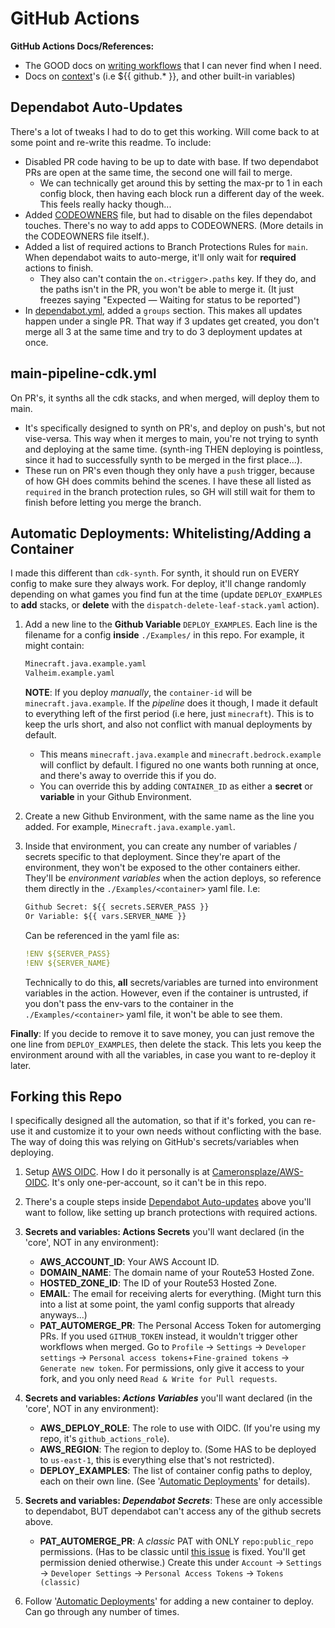 # GitHub Actions

**GitHub Actions Docs/References:**

- The GOOD docs on [writing workflows](https://docs.github.com/en/actions/writing-workflows/workflow-syntax-for-github-actions) that I can never find when I need.
- Docs on [context](https://docs.github.com/en/actions/writing-workflows/choosing-what-your-workflow-does/accessing-contextual-information-about-workflow-runs)'s (i.e ${{ github.* }}, and other built-in variables)

## Dependabot Auto-Updates

There's a lot of tweaks I had to do to get this working. Will come back to at some point and re-write this readme. To include:

- Disabled PR code having to be up to date with base. If two dependabot PRs are open at the same time, the second one will fail to merge.
  - We can technically get around this by setting the max-pr to 1 in each config block, then having each block run a different day of the week. This feels really hacky though...
- Added [CODEOWNERS](../CODEOWNERS) file, but had to disable on the files dependabot touches. There's no way to add apps to CODEOWNERS. (More details in the CODEOWNERS file itself.).
- Added a list of required actions to Branch Protections Rules for `main`. When dependabot waits to auto-merge, it'll only wait for **required** actions to finish.
  - They also can't contain the `on.<trigger>.paths` key. If they do, and the paths isn't in the PR, you won't be able to merge it. (It just freezes saying "Expected — Waiting for status to be reported")
- In [dependabot.yml](../dependabot.yml), added a `groups` section. This makes all updates happen under a single PR. That way if 3 updates get created, you don't merge all 3 at the same time and try to do 3 deployment updates at once.

## main-pipeline-cdk.yml

On PR's, it synths all the cdk stacks, and when merged, will deploy them to main.

- It's specifically designed to synth on PR's, and deploy on push's, but not vise-versa. This way when it merges to main, you're not trying to synth and deploying at the same time. (synth-ing THEN deploying is pointless, since it had to successfully synth to be merged in the first place...).
- These run on PR's even though they only have a `push` trigger, because of how GH does commits behind the scenes. I have these all listed as `required` in the branch protection rules, so GH will still wait for them to finish before letting you merge the branch.

## Automatic Deployments: Whitelisting/Adding a Container

I made this different than `cdk-synth`. For synth, it should run on EVERY config to make sure they always work. For deploy, it'll change randomly depending on what games you find fun at the time (update `DEPLOY_EXAMPLES` to **add** stacks, or **delete** with the `dispatch-delete-leaf-stack.yaml` action).

1) Add a new line to the **Github Variable** `DEPLOY_EXAMPLES`. Each line is the filename for a config **inside** `./Examples/` in this repo. For example, it might contain:

    ```txt
    Minecraft.java.example.yaml
    Valheim.example.yaml
    ```

    **NOTE**: If you deploy *manually*, the `container-id` will be `minecraft.java.example`. If the *pipeline* does it though, I made it default to everything left of the first period (i.e here, just `minecraft`). This is to keep the urls short, and also not conflict with manual deployments by default.

    - This means `minecraft.java.example` and `minecraft.bedrock.example` will conflict by default. I figured no one wants both running at once, and there's away to override this if you do.
    - You can override this by adding `CONTAINER_ID` as either a **secret** or **variable** in your Github Environment.

2) Create a new Github Environment, with the same name as the line you added. For example, `Minecraft.java.example.yaml`.

3) Inside that environment, you can create any number of variables / secrets specific to that deployment. Since they're apart of the environment, they won't be exposed to the other containers either. They'll be *environment variables* when the action deploys, so reference them directly in the `./Examples/<container>` yaml file. I.e:

    ```txt
    Github Secret: ${{ secrets.SERVER_PASS }}
    Or Variable: ${{ vars.SERVER_NAME }}
    ```

    Can be referenced in the yaml file as:

    ```yaml
    !ENV ${SERVER_PASS}
    !ENV ${SERVER_NAME}
    ```

    Technically to do this, **all** secrets/variables are turned into environment variables in the action. However, even if the container is untrusted, if you don't pass the env-vars to the container in the `./Examples/<container>` yaml file, it won't be able to see them.

**Finally**: If you decide to remove it to save money, you can just remove the one line from `DEPLOY_EXAMPLES`, then delete the stack. This lets you keep the environment around with all the variables, in case you want to re-deploy it later.

## Forking this Repo

I specifically designed all the automation, so that if it's forked, you can re-use it and customize it to your own needs without conflicting with the base. The way of doing this was relying on GitHub's secrets/variables when deploying.

1) Setup [AWS OIDC](https://docs.github.com/en/actions/security-for-github-actions/security-hardening-your-deployments/configuring-openid-connect-in-amazon-web-services). How I do it personally is at [Cameronsplaze/AWS-OIDC](https://github.com/Cameronsplaze/AWS-OIDC). It's only one-per-account, so it can't be in this repo.

2) There's a couple steps inside [Dependabot Auto-updates](#dependabot-auto-updates) above you'll want to follow, like setting up branch protections with required actions.

3) **Secrets and variables: Actions Secrets** you'll want declared (in the 'core', NOT in any environment):

    - **AWS_ACCOUNT_ID**: Your AWS Account ID.
    - **DOMAIN_NAME**: The domain name of your Route53 Hosted Zone.
    - **HOSTED_ZONE_ID**: The ID of your Route53 Hosted Zone.
    - **EMAIL**: The email for receiving alerts for everything. (Might turn this into a list at some point, the yaml config supports that already anyways...)
    - **PAT_AUTOMERGE_PR**: The Personal Access Token for automerging PRs. If you used `GITHUB_TOKEN` instead, it wouldn't trigger other workflows when merged. Go to `Profile` -> `Settings` -> `Developer settings` -> `Personal access tokens`+`Fine-grained tokens` -> `Generate new token`. For permissions, only give it access to your fork, and you only need `Read & Write for Pull requests`.

4) **Secrets and variables: *Actions Variables*** you'll want declared (in the 'core', NOT in any environment):

    - **AWS_DEPLOY_ROLE**: The role to use with OIDC. (If you're using my repo, it's `github_actions_role`).
    - **AWS_REGION**: The region to deploy to. (Some HAS to be deployed to `us-east-1`, this is everything else that's not restricted).
    - **DEPLOY_EXAMPLES**: The list of container config paths to deploy, each on their own line. (See '[Automatic Deployments](#automatic-deployments-whitelistingadding-a-container)' for details).

5) **Secrets and variables: *Dependabot Secrets***: These are only accessible to dependabot, BUT dependabot can't access any of the github secrets above.

    - **PAT_AUTOMERGE_PR**: A *classic* PAT with ONLY `repo:public_repo` permissions. (Has to be classic until [this issue](https://github.com/cli/cli/issues/9166) is fixed. You'll get permission denied otherwise.) Create this under `Account` -> `Settings` -> `Developer Settings` -> `Personal Access Tokens` -> `Tokens (classic)`

6) Follow '[Automatic Deployments](#automatic-deployments-whitelistingadding-a-container)' for adding a new container to deploy. Can go through any number of times.
